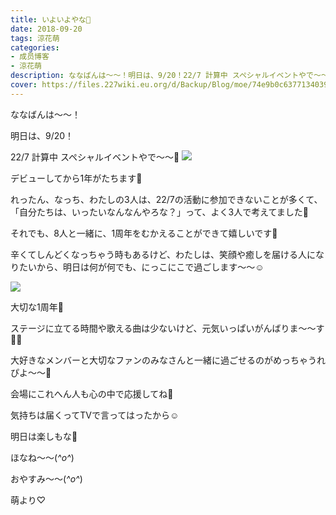 ```yaml
---
title: いよいよやな🙂
date: 2018-09-20
tags: 涼花萌
categories: 
- 成员博客
- 涼花萌
description: ななばんは〜〜！明日は、9/20！22/7 計算中 スペシャルイベントやで〜〜🐥デビューしてから1年がたちます🙂れったん、なっち、わたしの3人は...
cover: https://files.227wiki.eu.org/d/Backup/Blog/moe/74e9b0c637713403933850cb964cf.jpg 
---
```







ななばんは〜〜！




明日は、9/20！



22/7 計算中 スペシャルイベントやで〜〜🐥
![](https://files.227wiki.eu.org/d/Backup/Blog/moe/74e9b0c637713403933850cb964cf.jpg)









デビューしてから1年がたちます🙂







れったん、なっち、わたしの3人は、22/7の活動に参加できないことが多くて、「自分たちは、いったいなんなんやろな？」って、よく3人で考えてました🙂







それでも、8人と一緒に、1周年をむかえることができて嬉しいです🙂








辛くてしんどくなっちゃう時もあるけど、わたしは、笑顔や癒しを届ける人になりたいから、明日は何が何でも、にっこにこで過ごします〜〜☺️


![](https://files.227wiki.eu.org/d/Backup/Blog/moe/74e9b0c637713403933850cb964cf-01.jpg)











大切な1周年💓








ステージに立てる時間や歌える曲は少ないけど、元気いっぱいがんばりま〜〜す💪🏻







大好きなメンバーと大切なファンのみなさんと一緒に過ごせるのがめっちゃうれぴよ〜〜🐥





会場にこれへん人も心の中で応援してね💓

気持ちは届くってTVで言ってはったから☺️







明日は楽しもな💓












ほなね〜〜(*^o^*)

おやすみ〜〜(*^o^*)



萌より♡


